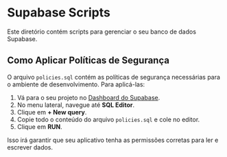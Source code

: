 # Supabase Scripts

Este diretório contém scripts para gerenciar o seu banco de dados Supabase.

## Como Aplicar Políticas de Segurança

O arquivo `policies.sql` contém as políticas de segurança necessárias para o ambiente de desenvolvimento. Para aplicá-las:

1.  Vá para o seu projeto no [Dashboard do Supabase](https://app.supabase.com).
2.  No menu lateral, navegue até **SQL Editor**.
3.  Clique em **+ New query**.
4.  Copie todo o conteúdo do arquivo `policies.sql` e cole no editor.
5.  Clique em **RUN**.

Isso irá garantir que seu aplicativo tenha as permissões corretas para ler e escrever dados.
